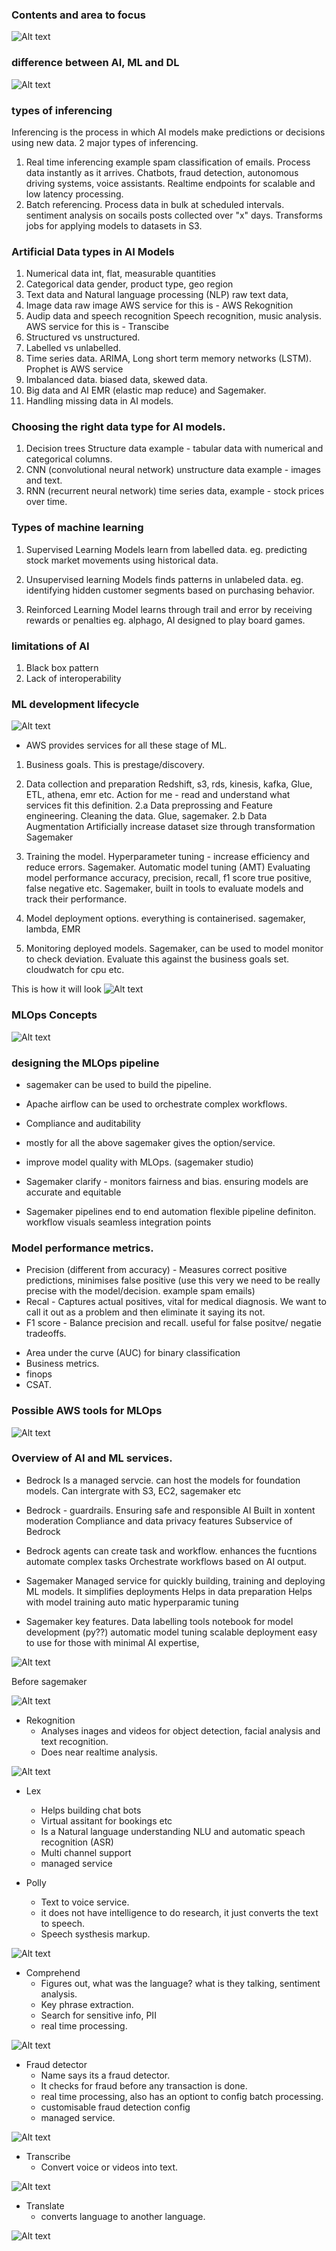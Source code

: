 ### Contents and area to focus

![Alt text](/aws/AWS_certified_AI_Practitioner/images/contents.png)

### difference between AI, ML and DL

![Alt text](/aws/AWS_certified_AI_Practitioner/images/AI,MLnDL.png)

### types of inferencing

Inferencing is the process in which AI models make predictions or decisions using new data.
2 major types of inferencing.

1. Real time inferencing example spam classification of emails.
   Process data instantly as it arrives.
   Chatbots, fraud detection, autonomous driving systems, voice assistants.
   Realtime endpoints for scalable and low latency processing.
2. Batch referencing.
   Process data in bulk at scheduled intervals.
   sentiment analysis on socails posts collected over "x" days.
   Transforms jobs for applying models to datasets in S3.

### Artificial Data types in AI Models

1. Numerical data
   int, flat, measurable quantities
2. Categorical data
   gender, product type, geo region
3. Text data and Natural language processing (NLP)
   raw text data,
4. Image data
   raw image
   AWS service for this is - AWS Rekognition
5. Audip data and speech recognition
   Speech recognition, music analysis.
   AWS service for this is - Transcibe
6. Structured vs unstructured.
7. Labelled vs unlabelled.
8. Time series data.
   ARIMA, Long short term memory networks (LSTM).
   Prophet is AWS service
9. Imbalanced data.
   biased data, skewed data.
10. Big data and AI
    EMR (elastic map reduce) and Sagemaker.
11. Handling missing data in AI models.

### Choosing the right data type for AI models.

1. Decision trees
   Structure data example - tabular data with numerical and categorical columns.
2. CNN (convolutional neural network)
   unstructure data example - images and text.
3. RNN (recurrent neural network)
   time series data, example - stock prices over time.

### Types of machine learning

1. Supervised Learning
   Models learn from labelled data.
   eg. predicting stock market movements using historical data.

2. Unsupervised learning
   Models finds patterns in unlabeled data.
   eg. identifying hidden customer segments based on purchasing behavior.

3. Reinforced Learning
   Model learns through trail and error by receiving rewards or penalties
   eg. alphago, AI designed to play board games.

### limitations of AI

1. Black box pattern
2. Lack of interoperability

### ML development lifecycle

![Alt text](/aws/AWS_certified_AI_Practitioner/images/ML_lifecycle.png)

- AWS provides services for all these stage of ML.

1. Business goals. This is prestage/discovery.
2. Data collection and preparation
   Redshift, s3, rds, kinesis, kafka, Glue, ETL, athena, emr etc.
   Action for me - read and understand what services fit this definition.
   2.a Data preprossing and Feature engineering.
   Cleaning the data.
   Glue, sagemaker.
   2.b Data Augmentation
   Artificially increase dataset size through transformation
   Sagemaker
3. Training the model.
   Hyperparameter tuning - increase efficiency and reduce errors.
   Sagemaker. Automatic model tuning (AMT)
   Evaluating model performance
   accuracy, precision, recall, f1 score
   true positive, false negative etc.
   Sagemaker, built in tools to evaluate models and track their performance.

4. Model deployment options.
   everything is containerised.
   sagemaker, lambda, EMR

5. Monitoring deployed models.
   Sagemaker, can be used to model monitor to check deviation. Evaluate this against the business goals set.
   cloudwatch for cpu etc.

This is how it will look
![Alt text](/aws/AWS_certified_AI_Practitioner/images/ML_pipeline.png)

### MLOps Concepts

![Alt text](/aws/AWS_certified_AI_Practitioner/images/MLops_Concept.png)

### designing the MLOps pipeline

- sagemaker can be used to build the pipeline.
- Apache airflow can be used to orchestrate complex workflows.

- Compliance and auditability

- mostly for all the above sagemaker gives the option/service.
- improve model quality with MLOps. (sagemaker studio)
- Sagemaker clarify - monitors fairness and bias. ensuring models are accurate and equitable
- Sagemaker pipelines
  end to end automation
  flexible pipeline definiton.
  workflow visuals
  seamless integration points

### Model performance metrics.

- Precision (different from accuracy) - Measures correct positive predictions, minimises false positive (use this very we need to be really precise with the model/decision. example spam emails)
- Recal - Captures actual positives, vital for medical diagnosis. We want to call it out as a problem and then eliminate it saying its not.
- F1 score - Balance precision and recall. useful for false positve/ negatie tradeoffs.

* Area under the curve (AUC) for binary classification
* Business metrics.
* finops
* CSAT.

### Possible AWS tools for MLOps

![Alt text](/aws/AWS_certified_AI_Practitioner/images/MLOps_tools.png)

### Overview of AI and ML services.

- Bedrock
  Is a managed servcie.
  can host the models
  for foundation models.
  Can intergrate with S3, EC2, sagemaker etc
- Bedrock - guardrails.
  Ensuring safe and responsible AI
  Built in xontent moderation
  Compliance and data privacy features
  Subservice of Bedrock
- Bedrock agents
  can create task and workflow.
  enhances the fucntions
  automate complex tasks
  Orchestrate workflows based on AI output.

- Sagemaker
  Managed service for quickly building, training and deploying ML models.
  It simplifies deployments
  Helps in data preparation
  Helps with model training
  auto matic hyperparamic tuning

* Sagemaker key features.
  Data labelling tools
  notebook for model development (py??)
  automatic model tuning
  scalable deployment
  easy to use for those with minimal AI expertise,

![Alt text](/aws/AWS_certified_AI_Practitioner/images/sagemaker_workflow.png)

Before sagemaker

![Alt text](/aws/AWS_certified_AI_Practitioner/images/sagemaker_workflow_2.png)

- Rekognition
  - Analyses inages and videos for object detection, facial analysis and text recognition.
  - Does near realtime analysis.

![Alt text](/aws/AWS_certified_AI_Practitioner/images/Rekognition.png)

- Lex

  - Helps building chat bots
  - Virtual assitant for bookings etc
  - Is a Natural language understanding NLU and automatic speach recognition (ASR)
  - Multi channel support
  - managed service

- Polly
  - Text to voice service.
  - it does not have intelligence to do research, it just converts the text to speech.
  - Speech systhesis markup.

![Alt text](/aws/AWS_certified_AI_Practitioner/images/polly.png)

- Comprehend
  - Figures out, what was the language? what is they talking, sentiment analysis.
  - Key phrase extraction.
  - Search for sensitive info, PII
  - real time processing.

![Alt text](/aws/AWS_certified_AI_Practitioner/images/comprehend.png)

- Fraud detector
  - Name says its a fraud detector.
  - It checks for fraud before any transaction is done.
  - real time processing, also has an optiont to config batch processing.
  - customisable fraud detection config
  - managed service.

![Alt text](/aws/AWS_certified_AI_Practitioner/images/Fraud.png)

- Transcribe
  - Convert voice or videos into text.

![Alt text](/aws/AWS_certified_AI_Practitioner/images/transcribe.png)

- Translate
  - converts language to another language.

![Alt text](/aws/AWS_certified_AI_Practitioner/images/translate.png)
